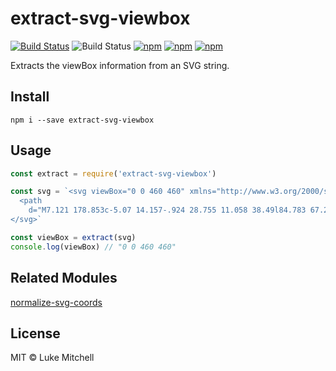 # extract-svg-viewbox

[![Build Status](https://travis-ci.org/lukem512/extract-svg-viewbox.svg?branch=master)](https://travis-ci.org/lukem512/extract-svg-viewbox) ![Build Status](https://david-dm.org/lukem512/extract-svg-viewbox.svg) [![npm](https://img.shields.io/npm/l/extract-svg-viewbox.svg)](https://www.npmjs.com/package/extract-svg-viewbox) [![npm](https://img.shields.io/npm/v/extract-svg-viewbox.svg)](https://www.npmjs.com/package/extract-svg-viewbox) [![npm](https://img.shields.io/npm/dm/extract-svg-viewbox.svg)](https://www.npmjs.com/package/extract-svg-viewbox)

Extracts the viewBox information from an SVG string.

## Install

```
npm i --save extract-svg-viewbox
```

## Usage

```js
const extract = require('extract-svg-viewbox')

const svg = `<svg viewBox="0 0 460 460" xmlns="http://www.w3.org/2000/svg">
  <path
    d="M7.121 178.853c-5.07 14.157-.924 28.755 11.058 38.49l84.783 67.251c1.845 1.327 2.303 3.541 1.845 5.751l-25.803 101.319c-3.227 10.616-.922 21.676 5.988 30.086 6.912 8.846 17.97 14.157 29.03 14.157 6.91 0 13.823-2.212 19.351-5.753l92.618-55.304c1.843-.883 4.147-.883 5.99 0l93.537 55.304c5.99 3.982 12.902 5.753 19.813 5.753 10.598 0 21.199-4.867 28.11-13.274 6.91-8.406 9.674-19.466 7.371-30.528l-25.803-101.761c-.46-2.212.46-4.424 1.843-5.751l85.245-67.693c11.52-9.735 15.666-24.331 11.06-38.49-5.072-13.719-17.512-23.008-32.257-23.894l-109.666-7.521c-2.301 0-4.146-1.329-5.066-3.539l-41.931-97.335c-5.992-13.719-18.894-22.123-34.098-22.123-15.207 0-28.57 8.404-34.098 22.123l-41.932 97.775c-.922 1.77-2.763 3.099-5.068 3.541l-109.206 7.079c-14.743.885-27.646 10.175-32.713 24.335z" fill="transparent" />
</svg>`

const viewBox = extract(svg)
console.log(viewBox) // "0 0 460 460"
```

## Related Modules

[normalize-svg-coords](https://github.com/lukem512/normalize-svg-coords)

## License

MIT © Luke Mitchell
